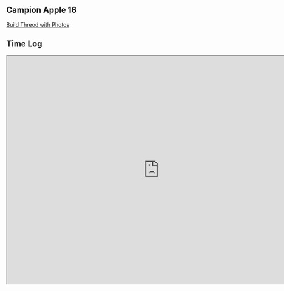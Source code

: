## Campion Apple 16

[Build Threod with Photos](http://forum.woodenboat.com/showthread.php?259432-Campion-Apple-16-Build)

## Time Log

<iframe src="https://docs.google.com/spreadsheets/d/e/2PACX-1vS3g1oEVLcwciF4LfpCpqH9XOHkZaWWVPOUHaMawJ7yV_JlF3BS8vXKWJezmeNtiuEX7TBy1awQdfAS/pubhtml?gid=0&amp;single=true&amp;widget=true&amp;headers=false" width=800 height=600></iframe>
